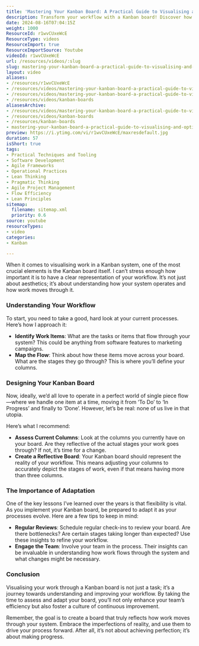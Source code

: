```yaml
---
title: 'Mastering Your Kanban Board: A Practical Guide to Visualising and Optimising Your Workflow'
description: Transform your workflow with a Kanban board! Discover how to visualise tasks, adapt processes, and boost team efficiency in our latest blog post.
date: 2024-08-16T07:04:15Z
weight: 1000
ResourceId: r1wvCUxeWcE
ResourceType: videos
ResourceImport: true
ResourceImportSource: Youtube
videoId: r1wvCUxeWcE
url: /resources/videos/:slug
slug: mastering-your-kanban-board-a-practical-guide-to-visualising-and-optimising-your-workflow-r1wvCUxeWcE
layout: video
aliases:
- /resources/r1wvCUxeWcE
- /resources/videos/mastering-your-kanban-board-a-practical-guide-to-visualising-and-optimising-your-workflow-r1wvCUxeWcE
- /resources/videos/mastering-your-kanban-board-a-practical-guide-to-visualising-and-optimising-your-workflow
- /resources/videos/kanban-boards
aliasesArchive:
- /resources/videos/mastering-your-kanban-board-a-practical-guide-to-visualising-and-optimising-your-workflow
- /resources/videos/kanban-boards
- /resources/kanban-boards
- mastering-your-kanban-board-a-practical-guide-to-visualising-and-optimising-your-workflow-r1wvCUxeWcE
preview: https://i.ytimg.com/vi/r1wvCUxeWcE/maxresdefault.jpg
duration: 57
isShort: true
tags:
- Practical Techniques and Tooling
- Software Development
- Agile Frameworks
- Operational Practices
- Lean Thinking
- Pragmatic Thinking
- Agile Project Management
- Flow Efficiency
- Lean Principles
sitemap:
  filename: sitemap.xml
  priority: 0.6
source: youtube
resourceTypes:
- video
categories:
- Kanban

---
```

When it comes to visualising work in a Kanban system, one of the most crucial elements is the Kanban board itself. I can’t stress enough how important it is to have a clear representation of your workflow. It’s not just about aesthetics; it’s about understanding how your system operates and how work moves through it.

### Understanding Your Workflow

To start, you need to take a good, hard look at your current processes. Here’s how I approach it:

- **Identify Work Items**: What are the tasks or items that flow through your system? This could be anything from software features to marketing campaigns.
- **Map the Flow**: Think about how these items move across your board. What are the stages they go through? This is where you’ll define your columns.

### Designing Your Kanban Board

Now, ideally, we’d all love to operate in a perfect world of single piece flow—where we handle one item at a time, moving it from ‘To Do’ to ‘In Progress’ and finally to ‘Done’. However, let’s be real: none of us live in that utopia. 

Here’s what I recommend:

- **Assess Current Columns**: Look at the columns you currently have on your board. Are they reflective of the actual stages your work goes through? If not, it’s time for a change.
- **Create a Reflective Board**: Your Kanban board should represent the reality of your workflow. This means adjusting your columns to accurately depict the stages of work, even if that means having more than three columns.

### The Importance of Adaptation

One of the key lessons I’ve learned over the years is that flexibility is vital. As you implement your Kanban board, be prepared to adapt it as your processes evolve. Here are a few tips to keep in mind:

- **Regular Reviews**: Schedule regular check-ins to review your board. Are there bottlenecks? Are certain stages taking longer than expected? Use these insights to refine your workflow.
- **Engage the Team**: Involve your team in the process. Their insights can be invaluable in understanding how work flows through the system and what changes might be necessary.

### Conclusion

Visualising your work through a Kanban board is not just a task; it’s a journey towards understanding and improving your workflow. By taking the time to assess and adapt your board, you’ll not only enhance your team’s efficiency but also foster a culture of continuous improvement.

Remember, the goal is to create a board that truly reflects how work moves through your system. Embrace the imperfections of reality, and use them to drive your process forward. After all, it’s not about achieving perfection; it’s about making progress.
